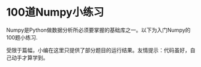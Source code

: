# 100道Numpy小练习
Numpy是Python做数据分析所必须要掌握的基础库之一。以下为入门Numpy的100题小练习.

受限于篇幅，小编在这里只提供了部分题目的运行结果。友情提示：代码虽好，自己动手才算学到。
